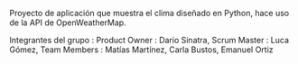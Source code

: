 Proyecto de aplicación que muestra el clima diseñado en Python, hace uso de la API de OpenWeatherMap.

Integrantes del grupo : 
  Product Owner : Dario Sinatra, 
  Scrum Master : Luca Gómez, 
  Team Members : Matías Martínez, Carla Bustos, Emanuel Ortiz

